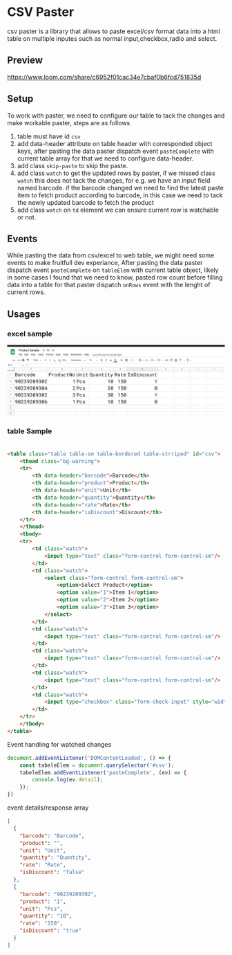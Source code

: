 # CSV Paster

csv paster is a library that allows to paste excel/csv format data into a html table on multiple inputes such as normal
input,checkbox,radio and select.

## Preview
https://www.loom.com/share/c6952f01cac34e7cbaf0b6fcd751835d

## Setup

To work with paster, we need to configure our table to tack the changes and make workable paster, steps are as follows

1. table must have id `csv`
2. add data-header attribute on table header with corresponded object keys, after pasting the data paster dispatch
   event `pasteComplete` with current table array for that we need to configure data-header.
3. add class `skip-paste` to skip the paste.
4. add class `watch` to get the updated rows by paster, if we missed class `watch` this does not tack the changes, for
   e.g. we have an input field named barcode. if the barcode changed we need to find the latest paste item to fetch
   product according to barcode, in this case we need to tack the newly updated barcode to fetch the product
5. add class `watch` on `td` element we can ensure current row is watchable or not.

## Events

While pasting the data from csv/excel to web table, we might need some events to make fruitfull dev experiance,
After pasting the data paster dispatch event `pasteComplete` on `tableElem` with current table object, likely in some
cases I found that we need to know, pasted row count before filling data into a table for that paster dispatch `onRows`
event with the lenght of current rows.

## Usages

### excel sample

![img.png](img.png)

### table Sample

```html

<table class="table table-sm table-bordered table-strriped" id="csv">
    <thead class="bg-warning">
    <tr>
        <th data-header="barcode">Barcode</th>
        <th data-header="product">Product</th>
        <th data-header="unit">Unit</th>
        <th data-header="quantity">Quantity</th>
        <th data-header="rate">Rate</th>
        <th data-header="isDiscount">Discount</th>
    </tr>
    </thead>
    <tbody>
    <tr>
        <td class="watch">
            <input type="text" class="form-control form-control-sm"/>
        </td>
        <td class="watch">
            <select class="form-control form-control-sm">
                <option>Select Product</option>
                <option value="1">Item 1</option>
                <option value="2">Item 2</option>
                <option value="3">Item 3</option>
            </select>
        </td>
        <td class="watch">
            <input type="text" class="form-control form-control-sm"/>
        </td>
        <td class="watch">
            <input type="text" class="form-control form-control-sm"/>
        </td>
        <td class="watch">
            <input type="text" class="form-control form-control-sm"/>
        </td>
        <td class="watch">
            <input type="checkbox" class="form-check-input" style="width: 2em !important; height: 1.5rem !important;"/>
        </td>
    </tr>
    </tbody>
</table>
```

Event handling for watched changes

```js
document.addEventListener('DOMContentLoaded', () => {
    const tabeleElem = document.querySelector('#csv');
    tabeleElem.addEventListener('pasteComplete', (ev) => {
        console.log(ev.detail);
    });
})
```

event details/response array

```json
[
  {
    "barcode": "Barcode",
    "product": "",
    "unit": "Unit",
    "quantity": "Quantity",
    "rate": "Rate",
    "isDiscount": "false"
  },
  {
    "barcode": "90239209302",
    "product": "1",
    "unit": "Pcs",
    "quantity": "10",
    "rate": "150",
    "isDiscount": "true"
  }
]
```

